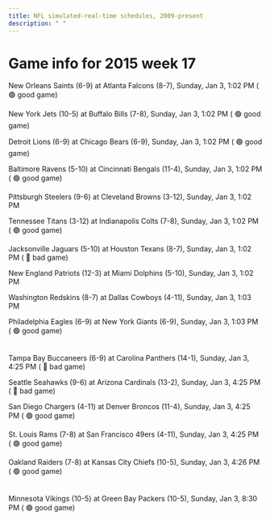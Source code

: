```yaml
---
title: NFL simulated-real-time schedules, 2009-present
description: " "
---
```


# Game info for 2015 week 17

New Orleans Saints (6-9) at Atlanta Falcons (8-7), Sunday, Jan 3, 1:02 PM (	:green_circle: good game)

New York Jets (10-5) at Buffalo Bills (7-8), Sunday, Jan 3, 1:02 PM (	:green_circle: good game)

Detroit Lions (6-9) at Chicago Bears (6-9), Sunday, Jan 3, 1:02 PM (	:green_circle: good game)

Baltimore Ravens (5-10) at Cincinnati Bengals (11-4), Sunday, Jan 3, 1:02 PM (	:green_circle: good game)

Pittsburgh Steelers (9-6) at Cleveland Browns (3-12), Sunday, Jan 3, 1:02 PM

Tennessee Titans (3-12) at Indianapolis Colts (7-8), Sunday, Jan 3, 1:02 PM (	:green_circle: good game)

Jacksonville Jaguars (5-10) at Houston Texans (8-7), Sunday, Jan 3, 1:02 PM (	:red_circle: bad game)

New England Patriots (12-3) at Miami Dolphins (5-10), Sunday, Jan 3, 1:02 PM

Washington Redskins (8-7) at Dallas Cowboys (4-11), Sunday, Jan 3, 1:03 PM

Philadelphia Eagles (6-9) at New York Giants (6-9), Sunday, Jan 3, 1:03 PM (	:green_circle: good game)

<br/>Tampa Bay Buccaneers (6-9) at Carolina Panthers (14-1), Sunday, Jan 3, 4:25 PM (	:red_circle: bad game)

Seattle Seahawks (9-6) at Arizona Cardinals (13-2), Sunday, Jan 3, 4:25 PM (	:red_circle: bad game)

San Diego Chargers (4-11) at Denver Broncos (11-4), Sunday, Jan 3, 4:25 PM (	:green_circle: good game)

St. Louis Rams (7-8) at San Francisco 49ers (4-11), Sunday, Jan 3, 4:25 PM (	:green_circle: good game)

Oakland Raiders (7-8) at Kansas City Chiefs (10-5), Sunday, Jan 3, 4:26 PM (	:green_circle: good game)

<br/>Minnesota Vikings (10-5) at Green Bay Packers (10-5), Sunday, Jan 3, 8:30 PM (	:green_circle: good game)

